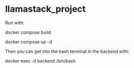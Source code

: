 ﻿# llamastack_project

Run with:

docker compose build

docker compose up -d

Then you can get into the bash terminal in the backend with:

docker exec -it backend /bin/bash 
